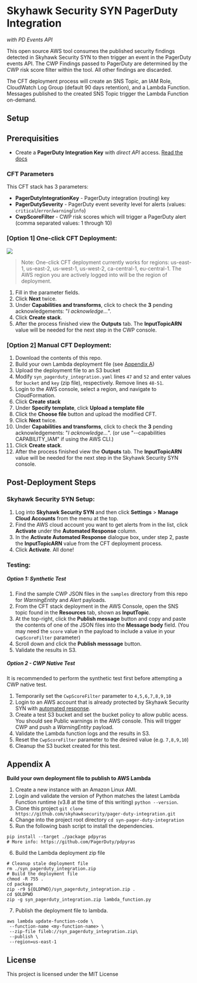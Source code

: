 # Skyhawk Security SYN PagerDuty Integration
*with PD Events API*

This open source AWS tool consumes the published security findings detected in Skyhawk Security SYN to then trigger an event in the PagerDuty events API. The CWP Findings passed to PagerDuty are determined by the CWP risk score filter within the tool. All other findings are discarded. 

The CFT deployment process will create an SNS Topic, an IAM Role, CloudWatch Log Group (default 90 days retention), and a Lambda Function. Messages published to the created SNS Topic trigger the Lambda Function on-demand.

## Setup

## Prerequisities
* Create a **PagerDuty Integration Key** with _direct API_ access. [Read the docs](https://support.pagerduty.com/docs/services-and-integrations)

### CFT Parameters
This CFT stack has 3 parameters:

- **PagerDutyIntegrationKey** -  PagerDuty integration (routing) key
- **PagerDutySeverity** - PagerDuty event severity level for alerts (values: `critical`/`error`/`warning`/`info`)
- **CwpScoreFilter** - CWP risk scores which will trigger a PagerDuty alert (comma separated values: 1 through 10)

### [Option 1] One-click CFT Deployment:
[<img src="docs/pictures/cloudformation-launch-stack.png">]( https://console.aws.amazon.com/cloudformation/home?#/stacks/new?stackName=SkyhawkSecuritySYN-PagerDuty-Integration&templateURL=https://cnp-public-us-east-1.s3.amazonaws.com/skyhawk_security_syn_pagerduty_integration/syn_pagerduty_integration.yaml)
> Note: One-click CFT deployment currently works for regions: us-east-1, us-east-2, us-west-1, us-west-2, ca-central-1, eu-central-1. The AWS region you are actively logged into will be the region of deployment.
1. Fill in the parameter fields. 
1. Click **Next** twice.
1. Under **Capabilities and transforms**, click to check the **3** pending acknowledgements: "_I acknowledge..._".
1. Click **Create stack**.
1. After the process finished view the **Outputs** tab. The **InputTopicARN** value will be needed for the next step in the CWP console.

### [Option 2] Manual CFT Deployment:
1. Download the contents of this repo.
1. Build your own Lambda deployment file (see [Appendix A](#appendix-A))
1. Upload the deployment file to an S3 bucket 
1. Modify `syn_pagerduty_integration.yaml` lines `47` and `52` and enter values for `bucket` and `key` (zip file), respectively. Remove lines `48-51`.
1. Login to the AWS console, select a region, and navigate to CloudFormation. 
1. Click **Create stack**
1. Under **Specify template**, click **Upload a template file**
1. Click the **Choose file** button and upload the modified CFT.
1. Click **Next** twice.
1. Under **Capabilities and transforms**, click to check the **3** pending acknowledgements: "_I acknowledge..._". (or use "--capabilities CAPABILITY_IAM" if using the AWS CLI.)
1. Click **Create stack**.
1. After the process finished view the **Outputs** tab. The **InputTopicARN** value will be needed for the next step in the Skyhawk Security SYN console.

## Post-Deployment Steps

### Skyhawk Security SYN Setup:
1. Log into **Skyhawk Security SYN** and then click **Settings** > **Manage Cloud Accounts** from the menu at the top. 
1. Find the AWS cloud account you want to get alerts from in the list, click **Activate** under the **Automated Response** column.
1. In the **Activate Automated Response** dialogue box, under step 2, paste the **InputTopicARN** value from the CFT deployment process. 
1. Click **Activate**.
All done!

### Testing:
##### Option 1: Synthetic Test
1. Find the sample CWP JSON files in the `samples` directory from this repo for *WarningEntity* and *Alert* payloads.
1. From the CFT stack deployment in the AWS Console, open the SNS topic found in the **Resources** tab, shown as **InputTopic**.
1. At the top-right, click the **Publish message** button and copy and paste the contents of one of the JSON files into the **Message body** field. (You may need the ``score`` value in the payload to include a value in your `CwpScoreFilter` parameter)
1. Scroll down and click the **Publish messsage** button. 
1. Validate the results in S3.

##### Option 2 - CWP Native Test
It is recommended to perform the synthetic test first before attempting a CWP native test.
1. Temporarily set the `CwpScoreFilter` parameter to `4,5,6,7,8,9,10`
1. Login to an AWS account that is already protected by Skyhawk Security SYN with [automated response](#skyhawk-security-syn-setup).
1. Create a test S3 bucket and set the bucket policy to allow public acess. You should see Public warnings in the AWS console. This will trigger CWP and push a *WarningEntity* payload.
1. Validate the Lambda function logs and the results in S3.
1. Reset the `CwpScoreFilter` parameter to the desired value (e.g. `7,8,9,10`)
1. Cleanup the S3 bucket created for this test.

## Appendix A
**Build your own deployment file to publish to AWS Lambda**
1. Create a new instance with an Amazon Linux AMI. 
2. Login and validate the version of Python matches the latest Lambda Function runtime (v3.8 at the time of this writing) `python --version`.
3. Clone this project `git clone https://github.com/skyhawksecurity/pager-duty-integration.git`
4. Change into the project root directory `cd syn-pager-duty-integration`
5. Run the following bash script to install the dependencies.
```
pip install --target ./package pdpyras
# More info: https://github.com/PagerDuty/pdpyras
```
6. Build the Lambda deployment zip file
```
# Cleanup stale deployment file
rm ./syn_pagerduty_integration.zip
# Build the deployment file
chmod -R 755 .
cd package
zip -r9 ${OLDPWD}/syn_pagerduty_integration.zip .
cd $OLDPWD
zip -g syn_pagerduty_integration.zip lambda_function.py
```
7. Publish the deployment file to lambda.
```
aws lambda update-function-code \
 --function-name <my-function-name> \
 --zip-file fileb://syn_pagerduty_integration.zip\
 --publish \
 --region=us-east-1
```

## License
This project is licensed under the MIT License

